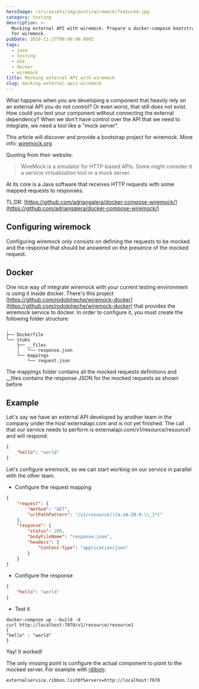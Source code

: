 ```yaml
---
heroImage: /src/assets/img/posts/wiremock/featured.jpg
category: testing
description: >-
  Mocking external API with wiremock. Prepare a docker-compose bootstrap project
  for wiremock.
pubDate: 2018-11-27T00:00:00.000Z
tags:
  - java
  - testing
  - e2e
  - docker
  - wiremock
title: Mocking external API with wiremock
slug: mocking-external-apis-wiremock
---
```


What happens when you are developing a component that heavily rely on an external API you do not control? Or even worst, that still does not exist. How could you test your component without connecting the external dependency? When we don't have control over the API that we need to integrate, we need a tool like a "mock server".

This article will discover and provide a bootstrap project for wiremock. More info: <a href="http://wiremock.org/">wiremock.org</a>

Quoting from their website:

> WireMock is a simulator for HTTP-based APIs. Some might consider it a service virtualization tool or a mock server.

At its core is a Java software that receives HTTP requests with some mapped requests to responses.

TL;DR: <a href="https://github.com/adriangalera/docker-compose-wiremock/" target="_blank" rel="noopener">[https://github.com/adriangalera/docker-compose-wiremock/](https://github.com/adriangalera/docker-compose-wiremock/)</a>

## Configuring wiremock

Configuring wiremock only consists on defining the requests to be mocked and the response that should be answered on the presence of the mocked request.

## Docker

One nice way of integrate wiremock with your current testing environment is using it inside docker. There's this project <a href="https://github.com/rodolpheche/wiremock-docker">[https://github.com/rodolpheche/wiremock-docker](https://github.com/rodolpheche/wiremock-docker)</a> that provides the wiremock service to docker.
In order to configure it, you must create the following folder structure:

```shell
.
├── Dockerfile
└── stubs
    ├── __files
    │   └── response.json
    └── mappings
        └── request.json
```

The mappings folder contains all the mocked requests definitions and \_\_files contains the response JSON for the mocked requests as shown before

## Example

Let's say we have an external API developed by another team in the company under the host externalapi.com and is not yet finished. The call that our service needs to perform is externalapi.com/v1/resource/resource1 and will respond:

```json
{
	"hello": "world"
}
```

Let's configure wiremock, so we can start working on our service in parallel with the other team.

- Configure the request mapping

```json
{
	"request": {
		"method": "GET",
		"urlPathPattern": "/v1/resource/([a-zA-Z0-9-\\_]*)"
	},
	"response": {
		"status": 200,
		"bodyFileName": "response.json",
		"headers": {
			"Content-Type": "application/json"
		}
	}
}
```

- Configure the response

```json
{
	"hello": "world"
}
```

- Test it

```shell
docker-compose up --build -d
curl http://localhost:7070/v1/resource/resource1
{
"hello" : "world"
}
```

Yay! It worked!

The only missing point is configure the actual component to point to the mocked server. For example with <a href="https://github.com/Netflix/ribbon">ribbon</a>:

```
externalservice.ribbon.listOfServers=http://localhost:7070
```
